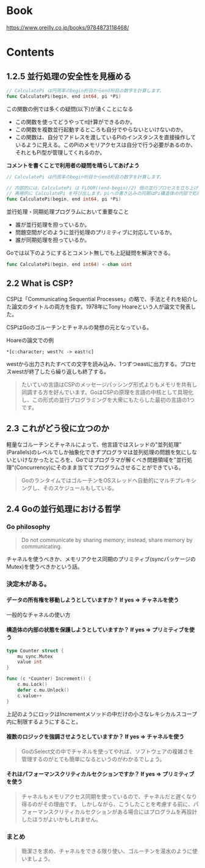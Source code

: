 # Book

https://www.oreilly.co.jp/books/9784873118468/

# Contents

## 1.2.5 並行処理の安全性を見極める

```go
// CalculatePi は円周率のbegin桁目からend桁目の数字を計算します。
func CalculatePi(begin, end int64, pi *Pi)
```

この関数の例では多くの疑問(以下)が湧くことになる

* この関数を使ってどうやってπ計算ができるのか。
* この関数を複数並行起動するところも自分でやらないといけないのか。
* この関数は、自分でアドレスを渡しているPiのインスタンスを直接操作しているように見える。このPiのメモリアクセスは自分で行う必要があるのか、それともPi型が管理してくれるのか。

__コメントを書くことで利用者の疑問を晴らしてあげよう__

```go
// CalculatePi は円周率のbegin桁目からend桁目の数字を計算します。

// 内部的には、CalculatePi は FLOOR((end-begin)/2) 個の並行プロセスを立ち上げて
// 再帰的に CalculatePi を呼び出します。piへの書き込みの同期はPi構造体の内部で処理されます。
func CalculatePi(begin, end int64, pi *Pi)
```

並行処理・同期処理プログラムにおいて重要なこと

* 誰が並行処理を担っているか。
* 問題空間がどのように並行処理のプリミティブに対応しているか。
* 誰が同期処理を担っているか。

Goでは以下のようにするとコメント無しでも上記疑問を解決できる。

```go
func CalculatePi(begin, end int64) <-chan uint
```

## 2.2 What is CSP?

CSPは「Communicating Sequential Processes」の略で、手法とそれを紹介した論文のタイトルの両方を指す。1978年にTony Hoareという人が論文で発表した。

CSPはGoのゴルーチンとチャネルの発想の元となっている。

Hoareの論文での例

```
*[c:character; west?c -> east!c]
```

westから出力されたすべての文字を読み込み、1つずつeastに出力する。プロセスwestが終了したら繰り返しも終了する。

> たいていの言語はCSPのメッセージパッシング形式よりもメモリを共有し同調する方を好んでいます。GoはCSPの原理を言語の中核として具現化し、この形式の並行プログラミングを大衆にもたらした最初の言語の1つです。

## 2.3 これがどう役に立つのか

軽量なゴルーチンとチャネルによって、他言語ではスレッドの"並列処理"(Parallels)のレベルでしか抽象化できずプログラマは並列処理の問題を気にしないといけなかったところを、Goではプログラマが解くべき問題領域を"並行処理"(Concurrency)にそのまま当ててプログラムさせることができている。

> GoのランタイムではゴルーチンをOSスレッドへ自動的にマルチプレキシングし、そのスケジュールもしている。

## 2.4 Goの並行処理における哲学


### Go philosophy

> Do not communicate by sharing memory; instead, share memory by communicating.

チャネルを使うべきか、メモリアクセス同期のプリミティブ(syncパッケージのMutex)を使うべきかという話。

### 決定木がある。

#### データの所有権を移動しようとしていますか？ If yes => チャネルを使う

一般的なチャネルの使い方

#### 構造体の内部の状態を保護しようとしていますか？ If yes => プリミティブを使う

```go
type Counter struct {
    mu sync.Mutex
    value int
}

func (c *Counter) Increment() {
    c.mu.Lock()
    defer c.mu.Unlock()
    c.value++
}
```

上記のようにロックはIncrementメソッドの中だけの小さなレキシカルスコープ内に制限するようにすること。

#### 複数のロジックを強調させようとしていますか？ If yes => チャネルを使う

> GoのSelect文の中でチャネルを使ってやれば、ソフトウェアの複雑さを管理するのがとても簡単になるというのがわかるでしょう。

#### それはパフォーマンスクリティカルセクションですか？ If yes => プリミティブを使う

> チャネルもメモリアクセス同期を使っているので、チャネルだと遅くなり得るのがその理由です。
> しかしながら、こうしたことを考慮する前に、パフォーマンスクリティカルセクションがある場合にはプログラムを再設計したほうがよいかもしれません。

### まとめ

> 簡潔さを求め、チャネルをできる限り使い、ゴルーチンを湯水のように使いましょう。
